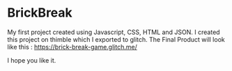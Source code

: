 # BrickBreak
My first project created using Javascript, CSS, HTML and JSON.
I created this project on thimble which I exported to glitch.
The Final Product will look like this : https://brick-break-game.glitch.me/



I hope you like it.
